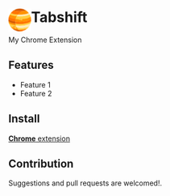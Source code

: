 # <img src="public/icons/icon_48.png" width="45" align="left"> Tabshift

My Chrome Extension

## Features

- Feature 1
- Feature 2

## Install

[**Chrome** extension]() <!-- TODO: Add chrome extension link inside parenthesis -->

## Contribution

Suggestions and pull requests are welcomed!.

